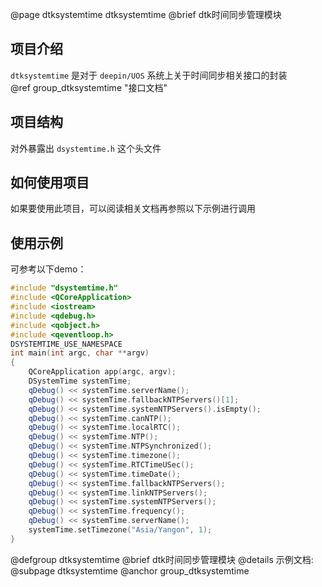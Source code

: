 @page dtksystemtime dtksystemtime
@brief dtk时间同步管理模块

## 项目介绍

`dtksystemtime` 是对于 `deepin/UOS` 系统上关于时间同步相关接口的封装<br>
@ref group_dtksystemtime "接口文档"
## 项目结构

对外暴露出 `dsystemtime.h` 这个头文件

## 如何使用项目

如果要使用此项目，可以阅读相关文档再参照以下示例进行调用

## 使用示例

可参考以下demo：
```cpp
#include "dsystemtime.h"
#include <QCoreApplication>
#include <iostream>
#include <qdebug.h>
#include <qobject.h>
#include <qeventloop.h>
DSYSTEMTIME_USE_NAMESPACE
int main(int argc, char **argv)
{
    QCoreApplication app(argc, argv);
    DSystemTime systemTime;
    qDebug() << systemTime.serverName();
    qDebug() << systemTime.fallbackNTPServers()[1];
    qDebug() << systemTime.systemNTPServers().isEmpty();
    qDebug() << systemTime.canNTP();
    qDebug() << systemTime.localRTC();
    qDebug() << systemTime.NTP();
    qDebug() << systemTime.NTPSynchronized();
    qDebug() << systemTime.timezone();
    qDebug() << systemTime.RTCTimeUSec();
    qDebug() << systemTime.timeDate();
    qDebug() << systemTime.fallbackNTPServers();
    qDebug() << systemTime.linkNTPServers();
    qDebug() << systemTime.systemNTPServers();
    qDebug() << systemTime.frequency();
    qDebug() << systemTime.serverName();
    systemTime.setTimezone("Asia/Yangon", 1);
}

```
@defgroup dtksystemtime
@brief dtk时间同步管理模块
@details 示例文档:
@subpage dtksystemtime
@anchor group_dtksystemtime
